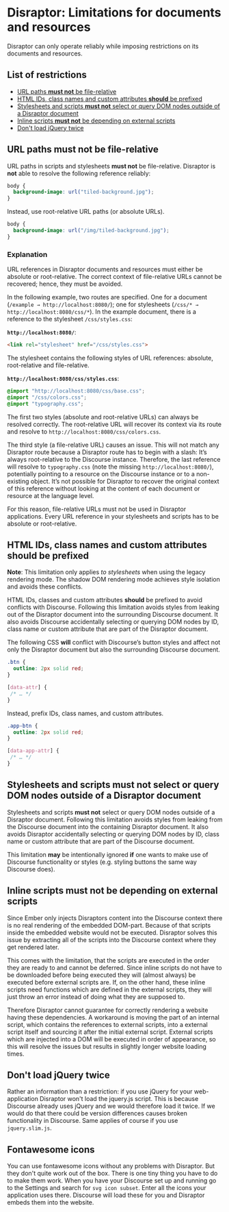 # Disraptor: Limitations for documents and resources

Disraptor can only operate reliably while imposing restrictions on its documents and resources.



## List of restrictions

- [URL paths **must not** be file-relative](#url-paths-must-not-be-file-relative)
- [HTML IDs, class names and custom attributes **should** be prefixed](#html-ids-class-names-and-custom-attributes-should-be-prefixed)
- [Stylesheets and scripts **must not** select or query DOM nodes outside of a Disraptor document](#stylesheets-and-scripts-must-not-select-or-query-dom-nodes-outside-of-a-disraptor-document)
- [Inline scripts **must not** be depending on external scripts](#inline-scripts-must-not-be-depending-on-external-scripts)
- [Don't load jQuery twice](#dont-load-jquery-twice)


## URL paths must not be file-relative

URL paths in scripts and stylesheets **must not** be file-relative. Disraptor is **not** able to resolve the following reference reliably:

```css
body {
  background-image: url("tiled-background.jpg");
}
```

Instead, use root-relative URL paths (or absolute URLs).

```css
body {
  background-image: url("/img/tiled-background.jpg");
}
```
### Explanation

URL references in Disraptor documents and resources must either be absolute or root-relative. The correct context of file-relative URLs cannot be recovered; hence, they must be avoided.

In the following example, two routes are specified. One for a document (`/example → http://localhost:8080/`); one for stylesheets (`/css/* → http://localhost:8080/css/*`). In the example document, there is a reference to the stylesheet `/css/styles.css`:

**`http://localhost:8080/`**:

```html
<link rel="stylesheet" href="/css/styles.css">
```

The stylesheet contains the following styles of URL references: absolute, root-relative and file-relative.

**`http://localhost:8080/css/styles.css`**:

```css
@import "http://localhost:8080/css/base.css";
@import "/css/colors.css";
@import "typography.css";
```

The first two styles (absolute and root-relative URLs) can always be resolved correctly. The root-relative URL will recover its context via its route and resolve to `http://localhost:8080/css/colors.css`.

The third style (a file-relative URL) causes an issue. This will not match any Disraptor route because a Disraptor route has to begin with a slash: It’s always root-relative to the Discourse instance. Therefore, the last reference will resolve to `typography.css` (note the missing `http://localhost:8080/`), potentially pointing to a resource on the Discourse instance or to a non-existing object. It’s not possible for Disraptor to recover the original context of this reference without looking at the content of each document or resource at the language level.

For this reason, file-relative URLs must not be used in Disraptor applications. Every URL reference in your stylesheets and scripts has to be absolute or root-relative.



## HTML IDs, class names and custom attributes should be prefixed

**Note**: This limitation only applies *to stylesheets* when using the legacy rendering mode. The shadow DOM rendering mode achieves style isolation and avoids these conflicts.

HTML IDs, classes and custom attributes **should** be prefixed to avoid conflicts with Discourse. Following this limitation avoids styles from leaking out of the Disraptor document into the surrounding Discourse document. It also avoids Discourse accidentally selecting or querying DOM nodes by ID, class name or custom attribute that are part of the Disraptor document.

The following CSS **will** conflict with Discourse’s button styles and affect not only the Disraptor document but also the surrounding Discourse document.

```css
.btn {
  outline: 2px solid red;
}

[data-attr] {
 /* … */
}
```

Instead, prefix IDs, class names, and custom attributes.

```css
.app-btn {
  outline: 2px solid red;
}

[data-app-attr] {
 /* … */
}
```



## Stylesheets and scripts must not select or query DOM nodes outside of a Disraptor document

Stylesheets and scripts **must not** select or query DOM nodes outside of a Disraptor document. Following this limitation avoids styles from leaking from the Discourse document into the containing Disraptor document. It also avoids Disraptor accidentally selecting or querying DOM nodes by ID, class name or custom attribute that are part of the Discourse document.

This limitation **may** be intentionally ignored **if** one wants to make use of Discourse functionality or styles (e.g. styling buttons the same way Discourse does).

## Inline scripts must not be depending on external scripts

Since Ember only injects Disraptors content into the Discourse context there is no real rendering of the embedded DOM-part. Because of that scripts inside the embedded website would not be executed. Disraptor solves this issue by extracting all of the scripts into the Discourse context where they get rendered later.

This comes with the limitation, that the scripts are executed in the order they are ready to and cannot be deferred. Since inline scripts do not have to be downloaded before being executed they will (almost always) be executed before external scripts are. If, on the other hand, these inline scripts need functions which are defined in the external scripts, they will just throw an error instead of doing what they are supposed to. 

Therefore Disraptor cannot guarantee for correctly rendering a website having these dependencies. A workaround is moving the part of an internal script, which contains the references to external scripts, into a external script itself and sourcing it after the initial external script. External scripts which are injected into a DOM will be executed in order of appearance, so this will resolve the issues but results in slightly longer website loading times.

## Don't load jQuery twice
Rather an information than a restriction: if you use jQuery for your web-application Disraptor won't load the jquery.js script. This is because Discourse already uses jQuery and we would therefore load it twice. If we would do that there could be version differences causes broken functionality in  Discourse. Same applies of course if you use `jquery.slim.js`.

## Fontawesome icons
You can use fontawesome icons without any problems with Disraptor. But they don't quite work out of the box. There is one tiny thing you have to do to make them work. 
When you have your Discourse set up and running go to the Settings and search for `svg icon subset`. Enter all the icons your application uses there. Discourse will load these for you and Disraptor embeds them into the website.
